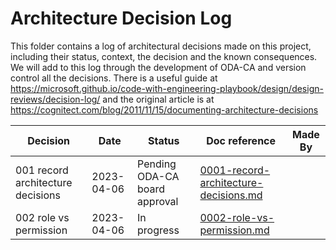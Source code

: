 # Architecture Decision Log

This folder contains a log of architectural decisions made on this project, including their status, context, the decision and the known consequences. We will add to this log through the development of ODA-CA and version control all the decisions. There is a useful guide at https://microsoft.github.io/code-with-engineering-playbook/design/design-reviews/decision-log/ and the original article is at https://cognitect.com/blog/2011/11/15/documenting-architecture-decisions


| Decision | Date | Status | Doc reference | Made By |
|----------|-------|-------|---------------|---------|
| 001 record architecture decisions | 2023-04-06 | Pending ODA-CA board approval | [0001-record-architecture-decisions.md](0001-record-architecture-decisions.md) |      |
| 002 role vs permission | 2023-04-06 | In progress | [0002-role-vs-permission.md](0002-role-vs-permission.md) |      |
